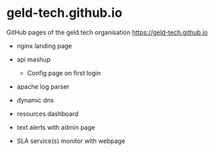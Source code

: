 # geld-tech.github.io
GitHub pages of the geld.tech organisation https://geld-tech.github.io

* nginx landing page

* api mashup
  * Config page on first login
* apache log parser
* dynamic dns
* resources dashboard
* text alerts with admin page
* SLA service(s) monitor with webpage



